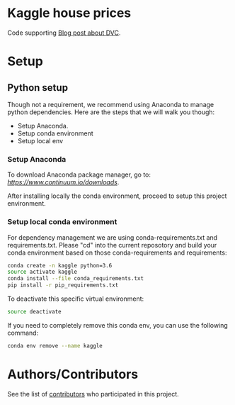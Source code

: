 Kaggle house prices
====================================
Code supporting [Blog post about DVC](https://datacenternotes.com/2018/09/01/aws-server-less-data-pipelines-with-terraform-part-1/).


# Setup

## Python setup

Though not a requirement, we recommend using Anaconda to manage python dependencies. Here are the steps that we will walk you though:
- Setup Anaconda. 
- Setup conda environment
- Setup local env

### Setup Anaconda
To download Anaconda package manager, go to: <i>https://www.continuum.io/downloads</i>.

After installing locally the conda environment, proceed to setup this project environment.


### Setup local conda environment

For dependency management we are using conda-requirements.txt and requirements.txt. 
Please "cd" into the current reposotory and build your conda environment based on those conda-requirements and requirements:
 
```bash
conda create -n kaggle python=3.6
source activate kaggle
conda install --file conda_requirements.txt
pip install -r pip_requirements.txt
```


To deactivate this specific virtual environment:
```bash
source deactivate
```

If you need to completely remove this conda env, you can use the following command:

```bash
conda env remove --name kaggle
```


# Authors/Contributors

See the list of [contributors](https://github.com/diogoaurelio/serverless-pipelines-blog-series/graphs/contributors) who participated in this project.
